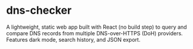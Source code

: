 # dns-checker
A lightweight, static web app built with React (no build step) to query and compare DNS records from multiple DNS-over-HTTPS (DoH) providers. Features dark mode, search history, and JSON export.
